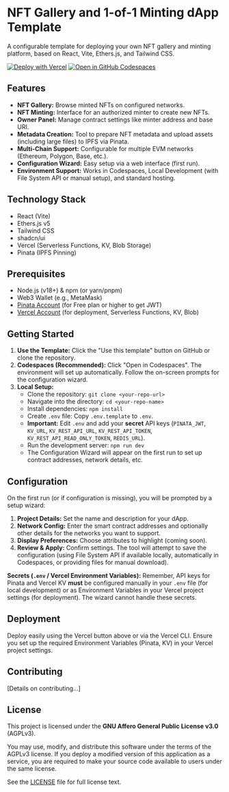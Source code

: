 # NFT Gallery and 1-of-1 Minting dApp Template

A configurable template for deploying your own NFT gallery and minting platform, based on React, Vite, Ethers.js, and Tailwind CSS.

[![Deploy with Vercel](https://vercel.com/button)](https://vercel.com/new/clone?repository-url=https%3A%2F%2Fgithub.com%2F<YourUsername>%2F<YourRepoName>) <!-- TODO: Update this link after publishing -->
[![Open in GitHub Codespaces](https://github.com/codespaces/badge.svg)](https://codespaces.new/<YourUsername>/<YourRepoName>) <!-- TODO: Update this link after publishing -->

## Features

*   **NFT Gallery:** Browse minted NFTs on configured networks.
*   **NFT Minting:** Interface for an authorized minter to create new NFTs.
*   **Owner Panel:** Manage contract settings like minter address and base URI.
*   **Metadata Creation:** Tool to prepare NFT metadata and upload assets (including large files) to IPFS via Pinata.
*   **Multi-Chain Support:** Configurable for multiple EVM networks (Ethereum, Polygon, Base, etc.).
*   **Configuration Wizard:** Easy setup via a web interface (first run).
*   **Environment Support:** Works in Codespaces, Local Development (with File System API or manual setup), and standard hosting.

## Technology Stack

*   React (Vite)
*   Ethers.js v5
*   Tailwind CSS
*   shadcn/ui
*   Vercel (Serverless Functions, KV, Blob Storage)
*   Pinata (IPFS Pinning)

## Prerequisites

*   Node.js (v18+) & npm (or yarn/pnpm)
*   Web3 Wallet (e.g., MetaMask)
*   [Pinata Account](https://pinata.cloud) (for Free plan or higher to get JWT)
*   [Vercel Account](https://vercel.com) (for deployment, Serverless Functions, KV, Blob)

## Getting Started

1.  **Use the Template:** Click the "Use this template" button on GitHub or clone the repository.
2.  **Codespaces (Recommended):** Click "Open in Codespaces". The environment will set up automatically. Follow the on-screen prompts for the configuration wizard.
3.  **Local Setup:**
    *   Clone the repository: `git clone <your-repo-url>`
    *   Navigate into the directory: `cd <your-repo-name>`
    *   Install dependencies: `npm install`
    *   Create `.env` file: Copy `.env.template` to `.env`.
    *   **Important:** Edit `.env` and add your **secret** API keys (`PINATA_JWT`, `KV_URL`, `KV_REST_API_URL`, `KV_REST_API_TOKEN`, `KV_REST_API_READ_ONLY_TOKEN`, `REDIS_URL`).
    *   Run the development server: `npm run dev`
    *   The Configuration Wizard will appear on the first run to set up contract addresses, network details, etc.

## Configuration

On the first run (or if configuration is missing), you will be prompted by a setup wizard:

1.  **Project Details:** Set the name and description for your dApp.
2.  **Network Config:** Enter the smart contract addresses and optionally other details for the networks you want to support.
3.  **Display Preferences:** Choose attributes to highlight (coming soon).
4.  **Review & Apply:** Confirm settings. The tool will attempt to save the configuration (using File System API if available locally, automatically in Codespaces, or providing files for manual download).

**Secrets (`.env` / Vercel Environment Variables):**
Remember, API keys for Pinata and Vercel KV **must** be configured manually in your `.env` file (for local development) or as Environment Variables in your Vercel project settings (for deployment). The wizard cannot handle these secrets.

## Deployment

Deploy easily using the Vercel button above or via the Vercel CLI. Ensure you set up the required Environment Variables (Pinata, KV) in your Vercel project settings.

## Contributing

[Details on contributing...] <!-- TODO: Add contribution guidelines if applicable -->

## License

This project is licensed under the **GNU Affero General Public License v3.0** (AGPLv3).

You may use, modify, and distribute this software under the terms of the AGPLv3 license. If you deploy a modified version of this application as a service, you are required to make your source code available to users under the same license.

See the [LICENSE](./LICENSE) file for full license text.